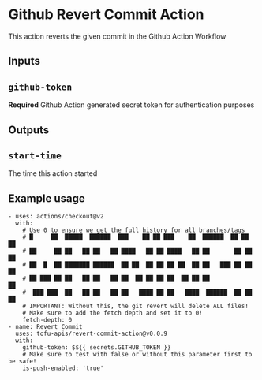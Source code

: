 # Github Revert Commit Action

This action reverts the given commit in the Github Action Workflow

## Inputs

## `github-token`

**Required** Github Action generated secret token for authentication purposes

## Outputs

## `start-time`

The time this action started

## Example usage
```
- uses: actions/checkout@v2
  with:
    # Use 0 to ensure we get the full history for all branches/tags
    # █     ██  █████  ██████  ███    ██ ██ ███    ██  ██████  ██ ██ ██ 
    # ██     ██ ██   ██ ██   ██ ████   ██ ██ ████   ██ ██       ██ ██ ██ 
    # ██  █  ██ ███████ ██████  ██ ██  ██ ██ ██ ██  ██ ██   ███ ██ ██ ██ 
    # ██ ███ ██ ██   ██ ██   ██ ██  ██ ██ ██ ██  ██ ██ ██    ██          
    #  ███ ███  ██   ██ ██   ██ ██   ████ ██ ██   ████  ██████  ██ ██ ██
    # IMPORTANT: Without this, the git revert will delete ALL files!
    # Make sure to add the fetch depth and set it to 0!
    fetch-depth: 0
- name: Revert Commit
  uses: tofu-apis/revert-commit-action@v0.0.9
  with:
    github-token: $${{ secrets.GITHUB_TOKEN }}
    # Make sure to test with false or without this parameter first to be safe!
    is-push-enabled: 'true'
```
